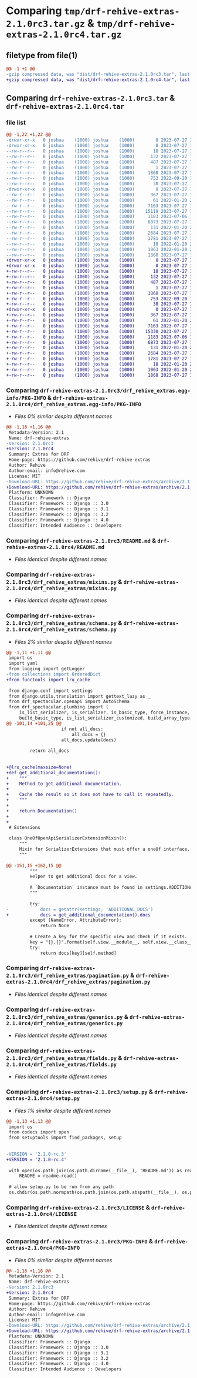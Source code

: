 # Comparing `tmp/drf-rehive-extras-2.1.0rc3.tar.gz` & `tmp/drf-rehive-extras-2.1.0rc4.tar.gz`

## filetype from file(1)

```diff
@@ -1 +1 @@
-gzip compressed data, was "dist/drf-rehive-extras-2.1.0rc3.tar", last modified: Thu Jul 27 14:04:59 2023, max compression
+gzip compressed data, was "dist/drf-rehive-extras-2.1.0rc4.tar", last modified: Thu Jul 27 16:18:32 2023, max compression
```

## Comparing `drf-rehive-extras-2.1.0rc3.tar` & `drf-rehive-extras-2.1.0rc4.tar`

### file list

```diff
@@ -1,22 +1,22 @@
-drwxr-xr-x   0 joshua    (1000) joshua    (1000)        0 2023-07-27 14:04:59.000000 drf-rehive-extras-2.1.0rc3/
-drwxr-xr-x   0 joshua    (1000) joshua    (1000)        0 2023-07-27 14:04:59.000000 drf-rehive-extras-2.1.0rc3/drf_rehive_extras.egg-info/
--rw-r--r--   0 joshua    (1000) joshua    (1000)       18 2023-07-27 14:04:59.000000 drf-rehive-extras-2.1.0rc3/drf_rehive_extras.egg-info/top_level.txt
--rw-r--r--   0 joshua    (1000) joshua    (1000)      132 2023-07-27 14:04:59.000000 drf-rehive-extras-2.1.0rc3/drf_rehive_extras.egg-info/requires.txt
--rw-r--r--   0 joshua    (1000) joshua    (1000)      487 2023-07-27 14:04:59.000000 drf-rehive-extras-2.1.0rc3/drf_rehive_extras.egg-info/SOURCES.txt
--rw-r--r--   0 joshua    (1000) joshua    (1000)        1 2023-07-27 14:04:59.000000 drf-rehive-extras-2.1.0rc3/drf_rehive_extras.egg-info/dependency_links.txt
--rw-r--r--   0 joshua    (1000) joshua    (1000)     1868 2023-07-27 14:04:59.000000 drf-rehive-extras-2.1.0rc3/drf_rehive_extras.egg-info/PKG-INFO
--rw-r--r--   0 joshua    (1000) joshua    (1000)      753 2022-09-20 12:21:57.000000 drf-rehive-extras-2.1.0rc3/README.md
--rw-r--r--   0 joshua    (1000) joshua    (1000)       38 2023-07-27 14:04:59.000000 drf-rehive-extras-2.1.0rc3/setup.cfg
-drwxr-xr-x   0 joshua    (1000) joshua    (1000)        0 2023-07-27 14:04:59.000000 drf-rehive-extras-2.1.0rc3/drf_rehive_extras/
--rw-r--r--   0 joshua    (1000) joshua    (1000)      367 2023-07-27 13:52:28.000000 drf-rehive-extras-2.1.0rc3/drf_rehive_extras/serializers.py
--rw-r--r--   0 joshua    (1000) joshua    (1000)       61 2022-01-20 20:14:53.000000 drf-rehive-extras-2.1.0rc3/drf_rehive_extras/__init__.py
--rw-r--r--   0 joshua    (1000) joshua    (1000)     7163 2023-07-27 13:20:38.000000 drf-rehive-extras-2.1.0rc3/drf_rehive_extras/mixins.py
--rw-r--r--   0 joshua    (1000) joshua    (1000)    15119 2023-07-27 14:03:05.000000 drf-rehive-extras-2.1.0rc3/drf_rehive_extras/schema.py
--rw-r--r--   0 joshua    (1000) joshua    (1000)     1183 2023-07-06 15:33:27.000000 drf-rehive-extras-2.1.0rc3/drf_rehive_extras/pagination.py
--rw-r--r--   0 joshua    (1000) joshua    (1000)     6873 2023-07-27 14:03:59.000000 drf-rehive-extras-2.1.0rc3/drf_rehive_extras/generics.py
--rw-r--r--   0 joshua    (1000) joshua    (1000)      131 2022-01-20 20:14:53.000000 drf-rehive-extras-2.1.0rc3/drf_rehive_extras/apps.py
--rw-r--r--   0 joshua    (1000) joshua    (1000)     2684 2023-07-27 13:20:51.000000 drf-rehive-extras-2.1.0rc3/drf_rehive_extras/fields.py
--rw-r--r--   0 joshua    (1000) joshua    (1000)     1781 2023-07-27 14:04:04.000000 drf-rehive-extras-2.1.0rc3/setup.py
--rw-r--r--   0 joshua    (1000) joshua    (1000)       18 2022-01-20 20:14:53.000000 drf-rehive-extras-2.1.0rc3/MANIFEST.in
--rw-r--r--   0 joshua    (1000) joshua    (1000)     1063 2022-01-20 20:14:53.000000 drf-rehive-extras-2.1.0rc3/LICENSE
--rw-r--r--   0 joshua    (1000) joshua    (1000)     1868 2023-07-27 14:04:59.000000 drf-rehive-extras-2.1.0rc3/PKG-INFO
+drwxr-xr-x   0 joshua    (1000) joshua    (1000)        0 2023-07-27 16:18:32.000000 drf-rehive-extras-2.1.0rc4/
+drwxr-xr-x   0 joshua    (1000) joshua    (1000)        0 2023-07-27 16:18:32.000000 drf-rehive-extras-2.1.0rc4/drf_rehive_extras.egg-info/
+-rw-r--r--   0 joshua    (1000) joshua    (1000)       18 2023-07-27 16:18:31.000000 drf-rehive-extras-2.1.0rc4/drf_rehive_extras.egg-info/top_level.txt
+-rw-r--r--   0 joshua    (1000) joshua    (1000)      132 2023-07-27 16:18:31.000000 drf-rehive-extras-2.1.0rc4/drf_rehive_extras.egg-info/requires.txt
+-rw-r--r--   0 joshua    (1000) joshua    (1000)      487 2023-07-27 16:18:31.000000 drf-rehive-extras-2.1.0rc4/drf_rehive_extras.egg-info/SOURCES.txt
+-rw-r--r--   0 joshua    (1000) joshua    (1000)        1 2023-07-27 16:18:31.000000 drf-rehive-extras-2.1.0rc4/drf_rehive_extras.egg-info/dependency_links.txt
+-rw-r--r--   0 joshua    (1000) joshua    (1000)     1868 2023-07-27 16:18:31.000000 drf-rehive-extras-2.1.0rc4/drf_rehive_extras.egg-info/PKG-INFO
+-rw-r--r--   0 joshua    (1000) joshua    (1000)      753 2022-09-20 12:21:57.000000 drf-rehive-extras-2.1.0rc4/README.md
+-rw-r--r--   0 joshua    (1000) joshua    (1000)       38 2023-07-27 16:18:32.000000 drf-rehive-extras-2.1.0rc4/setup.cfg
+drwxr-xr-x   0 joshua    (1000) joshua    (1000)        0 2023-07-27 16:18:32.000000 drf-rehive-extras-2.1.0rc4/drf_rehive_extras/
+-rw-r--r--   0 joshua    (1000) joshua    (1000)      367 2023-07-27 13:52:28.000000 drf-rehive-extras-2.1.0rc4/drf_rehive_extras/serializers.py
+-rw-r--r--   0 joshua    (1000) joshua    (1000)       61 2022-01-20 20:14:53.000000 drf-rehive-extras-2.1.0rc4/drf_rehive_extras/__init__.py
+-rw-r--r--   0 joshua    (1000) joshua    (1000)     7163 2023-07-27 13:20:38.000000 drf-rehive-extras-2.1.0rc4/drf_rehive_extras/mixins.py
+-rw-r--r--   0 joshua    (1000) joshua    (1000)    15330 2023-07-27 16:17:12.000000 drf-rehive-extras-2.1.0rc4/drf_rehive_extras/schema.py
+-rw-r--r--   0 joshua    (1000) joshua    (1000)     1183 2023-07-06 15:33:27.000000 drf-rehive-extras-2.1.0rc4/drf_rehive_extras/pagination.py
+-rw-r--r--   0 joshua    (1000) joshua    (1000)     6873 2023-07-27 14:03:59.000000 drf-rehive-extras-2.1.0rc4/drf_rehive_extras/generics.py
+-rw-r--r--   0 joshua    (1000) joshua    (1000)      131 2022-01-20 20:14:53.000000 drf-rehive-extras-2.1.0rc4/drf_rehive_extras/apps.py
+-rw-r--r--   0 joshua    (1000) joshua    (1000)     2684 2023-07-27 13:20:51.000000 drf-rehive-extras-2.1.0rc4/drf_rehive_extras/fields.py
+-rw-r--r--   0 joshua    (1000) joshua    (1000)     1781 2023-07-27 16:17:16.000000 drf-rehive-extras-2.1.0rc4/setup.py
+-rw-r--r--   0 joshua    (1000) joshua    (1000)       18 2022-01-20 20:14:53.000000 drf-rehive-extras-2.1.0rc4/MANIFEST.in
+-rw-r--r--   0 joshua    (1000) joshua    (1000)     1063 2022-01-20 20:14:53.000000 drf-rehive-extras-2.1.0rc4/LICENSE
+-rw-r--r--   0 joshua    (1000) joshua    (1000)     1868 2023-07-27 16:18:32.000000 drf-rehive-extras-2.1.0rc4/PKG-INFO
```

### Comparing `drf-rehive-extras-2.1.0rc3/drf_rehive_extras.egg-info/PKG-INFO` & `drf-rehive-extras-2.1.0rc4/drf_rehive_extras.egg-info/PKG-INFO`

 * *Files 0% similar despite different names*

```diff
@@ -1,16 +1,16 @@
 Metadata-Version: 2.1
 Name: drf-rehive-extras
-Version: 2.1.0rc3
+Version: 2.1.0rc4
 Summary: Extras for DRF
 Home-page: https://github.com/rehive/drf-rehive-extras
 Author: Rehive
 Author-email: info@rehive.com
 License: MIT
-Download-URL: https://github.com/rehive/drf-rehive-extras/archive/2.1.0-rc.3.zip
+Download-URL: https://github.com/rehive/drf-rehive-extras/archive/2.1.0-rc.4.zip
 Platform: UNKNOWN
 Classifier: Framework :: Django
 Classifier: Framework :: Django :: 3.0
 Classifier: Framework :: Django :: 3.1
 Classifier: Framework :: Django :: 3.2
 Classifier: Framework :: Django :: 4.0
 Classifier: Intended Audience :: Developers
```

### Comparing `drf-rehive-extras-2.1.0rc3/README.md` & `drf-rehive-extras-2.1.0rc4/README.md`

 * *Files identical despite different names*

### Comparing `drf-rehive-extras-2.1.0rc3/drf_rehive_extras/mixins.py` & `drf-rehive-extras-2.1.0rc4/drf_rehive_extras/mixins.py`

 * *Files identical despite different names*

### Comparing `drf-rehive-extras-2.1.0rc3/drf_rehive_extras/schema.py` & `drf-rehive-extras-2.1.0rc4/drf_rehive_extras/schema.py`

 * *Files 2% similar despite different names*

```diff
@@ -1,11 +1,11 @@
 import os
 import yaml
 from logging import getLogger
-from collections import OrderedDict
+from functools import lru_cache
 
 from django.conf import settings
 from django.utils.translation import gettext_lazy as _
 from drf_spectacular.openapi import AutoSchema
 from drf_spectacular.plumbing import (
     is_list_serializer, is_serializer, is_basic_type, force_instance,
     build_basic_type, is_list_serializer_customized, build_array_type,
@@ -101,14 +101,25 @@
                     if not all_docs:
                         all_docs = {}
                     all_docs.update(docs)
 
         return all_docs
 
 
+@lru_cache(maxsize=None)
+def get_additional_documentation():
+    """
+    Method to get additional documentation.
+
+    Cache the result so it does not have to call it repeatedly.
+    """
+
+    return Documentation()
+
+
 # Extensions
 
 class OneOfOpenApiSerializerExtensionMixin():
     """
     Mixin for SerializerExtensions that must offer a oneOf interface.
     """
 
@@ -151,15 +162,15 @@
         """
         Helper to get additional docs for a view.
 
         A `Documentation` instance must be found in settings.ADDITIONAL_DOCS.
         """
 
         try:
-            docs = getattr(settings, 'ADDITIONAL_DOCS')
+            docs = get_additional_documentation().docs
         except (NameError, AttributeError):
             return None
 
         # Create a key for the specific view and check if it exists.
         key = "{}.{}".format(self.view.__module__, self.view.__class__.__name__)
         try:
             return docs[key][self.method]
```

### Comparing `drf-rehive-extras-2.1.0rc3/drf_rehive_extras/pagination.py` & `drf-rehive-extras-2.1.0rc4/drf_rehive_extras/pagination.py`

 * *Files identical despite different names*

### Comparing `drf-rehive-extras-2.1.0rc3/drf_rehive_extras/generics.py` & `drf-rehive-extras-2.1.0rc4/drf_rehive_extras/generics.py`

 * *Files identical despite different names*

### Comparing `drf-rehive-extras-2.1.0rc3/drf_rehive_extras/fields.py` & `drf-rehive-extras-2.1.0rc4/drf_rehive_extras/fields.py`

 * *Files identical despite different names*

### Comparing `drf-rehive-extras-2.1.0rc3/setup.py` & `drf-rehive-extras-2.1.0rc4/setup.py`

 * *Files 1% similar despite different names*

```diff
@@ -1,13 +1,13 @@
 import os
 from codecs import open
 from setuptools import find_packages, setup
 
 
-VERSION = '2.1.0-rc.3'
+VERSION = '2.1.0-rc.4'
 
 with open(os.path.join(os.path.dirname(__file__), 'README.md')) as readme:
     README = readme.read()
 
 # allow setup.py to be run from any path
 os.chdir(os.path.normpath(os.path.join(os.path.abspath(__file__), os.pardir)))
```

### Comparing `drf-rehive-extras-2.1.0rc3/LICENSE` & `drf-rehive-extras-2.1.0rc4/LICENSE`

 * *Files identical despite different names*

### Comparing `drf-rehive-extras-2.1.0rc3/PKG-INFO` & `drf-rehive-extras-2.1.0rc4/PKG-INFO`

 * *Files 0% similar despite different names*

```diff
@@ -1,16 +1,16 @@
 Metadata-Version: 2.1
 Name: drf-rehive-extras
-Version: 2.1.0rc3
+Version: 2.1.0rc4
 Summary: Extras for DRF
 Home-page: https://github.com/rehive/drf-rehive-extras
 Author: Rehive
 Author-email: info@rehive.com
 License: MIT
-Download-URL: https://github.com/rehive/drf-rehive-extras/archive/2.1.0-rc.3.zip
+Download-URL: https://github.com/rehive/drf-rehive-extras/archive/2.1.0-rc.4.zip
 Platform: UNKNOWN
 Classifier: Framework :: Django
 Classifier: Framework :: Django :: 3.0
 Classifier: Framework :: Django :: 3.1
 Classifier: Framework :: Django :: 3.2
 Classifier: Framework :: Django :: 4.0
 Classifier: Intended Audience :: Developers
```

